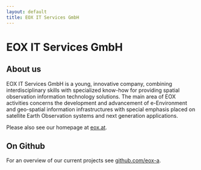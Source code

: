```yaml
---
layout: default
title: EOX IT Services GmbH
---
```


# EOX IT Services GmbH

## About us 
EOX IT Services GmbH is a young, innovative company, combining interdisciplinary skills with specialized know-how for providing spatial observation information technology solutions. The main area of EOX activities concerns the development and advancement of e-Environment and geo-spatial information infrastructures with special emphasis placed on satellite Earth Observation systems and next generation applications.

Please also see our homepage at [eox.at](http://eox.at).

## On Github
For an overview of our current projects see [github.com/eox-a](http://github.com/eox-a/).